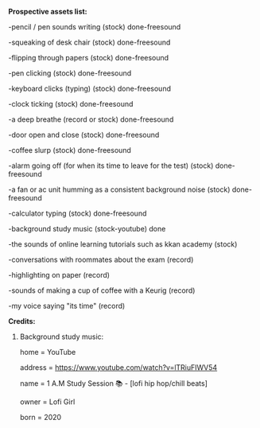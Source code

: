 **Prospective assets list:**

-pencil / pen sounds writing (stock) done-freesound

-squeaking of desk chair (stock) done-freesound

-flipping through papers (stock) done-freesound

-pen clicking (stock) done-freesound

-keyboard clicks (typing) (stock) done-freesound

-clock ticking (stock) done-freesound

-a deep breathe (record or stock) done-freesound

-door open and close (stock) done-freesound

-coffee slurp (stock) done-freesound

-alarm going off (for when its time to leave for the test) (stock) done-freesound

-a fan or ac unit humming as a consistent background noise (stock) done-freesound

-calculator typing (stock) done-freesound

-background study music (stock-youtube) done

-the sounds of online learning tutorials such as kkan academy (stock) 

-conversations with roommates about the exam (record)

-highlighting on paper (record) 

-sounds of making a cup of coffee with a Keurig (record)

-my voice saying "its time" (record)




**Credits:**

1. Background study music:

    home = YouTube

    address = https://www.youtube.com/watch?v=lTRiuFIWV54

    name = 1 A.M Study Session 📚 - [lofi hip hop/chill beats]

    owner = Lofi Girl

    born = 2020

